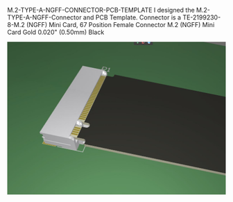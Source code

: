 M.2-TYPE-A-NGFF-CONNECTOR-PCB-TEMPLATE
I designed the M.2-TYPE-A-NGFF-Connector and PCB Template.
Connector is a TE-2199230-8-M.2 (NGFF) Mini Card, 67 Position Female Connector M.2 (NGFF) Mini Card Gold 0.020" (0.50mm) Black

![alt text](https://github.com/caliskanali/M.2-TYPE-A-NGFF-CONNECTOR-PCB-TEMPLATE/blob/main/M.2%20TYPE%20A%20PCB.JPG)
